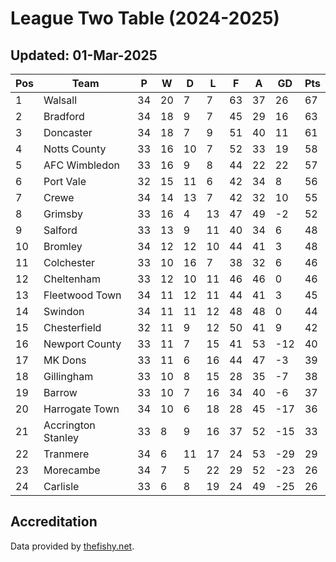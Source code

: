 # League Two Table (2024-2025)
## Updated: 01-Mar-2025

| Pos | Team | P | W | D | L | F | A | GD | Pts |
| --- | --- | --- | --- | --- | --- | --- | --- | --- | --- |
| 1 | Walsall | 34 | 20 | 7 | 7 | 63 | 37 | 26 | 67 |
| 2 | Bradford | 34 | 18 | 9 | 7 | 45 | 29 | 16 | 63 |
| 3 | Doncaster | 34 | 18 | 7 | 9 | 51 | 40 | 11 | 61 |
| 4 | Notts County | 33 | 16 | 10 | 7 | 52 | 33 | 19 | 58 |
| 5 | AFC Wimbledon | 33 | 16 | 9 | 8 | 44 | 22 | 22 | 57 |
| 6 | Port Vale | 32 | 15 | 11 | 6 | 42 | 34 | 8 | 56 |
| 7 | Crewe | 34 | 14 | 13 | 7 | 42 | 32 | 10 | 55 |
| 8 | Grimsby | 33 | 16 | 4 | 13 | 47 | 49 | -2 | 52 |
| 9 | Salford | 33 | 13 | 9 | 11 | 40 | 34 | 6 | 48 |
| 10 | Bromley | 34 | 12 | 12 | 10 | 44 | 41 | 3 | 48 |
| 11 | Colchester | 33 | 10 | 16 | 7 | 38 | 32 | 6 | 46 |
| 12 | Cheltenham | 33 | 12 | 10 | 11 | 46 | 46 | 0 | 46 |
| 13 | Fleetwood Town | 34 | 11 | 12 | 11 | 44 | 41 | 3 | 45 |
| 14 | Swindon | 34 | 11 | 11 | 12 | 48 | 48 | 0 | 44 |
| 15 | Chesterfield | 32 | 11 | 9 | 12 | 50 | 41 | 9 | 42 |
| 16 | Newport County | 33 | 11 | 7 | 15 | 41 | 53 | -12 | 40 |
| 17 | MK Dons | 33 | 11 | 6 | 16 | 44 | 47 | -3 | 39 |
| 18 | Gillingham | 33 | 10 | 8 | 15 | 28 | 35 | -7 | 38 |
| 19 | Barrow | 33 | 10 | 7 | 16 | 34 | 40 | -6 | 37 |
| 20 | Harrogate Town | 34 | 10 | 6 | 18 | 28 | 45 | -17 | 36 |
| 21 | Accrington Stanley | 33 | 8 | 9 | 16 | 37 | 52 | -15 | 33 |
| 22 | Tranmere | 34 | 6 | 11 | 17 | 24 | 53 | -29 | 29 |
| 23 | Morecambe | 34 | 7 | 5 | 22 | 29 | 52 | -23 | 26 |
| 24 | Carlisle | 33 | 6 | 8 | 19 | 24 | 49 | -25 | 26 |

## Accreditation 

Data provided by [thefishy.net](https://www.thefishy.net/).